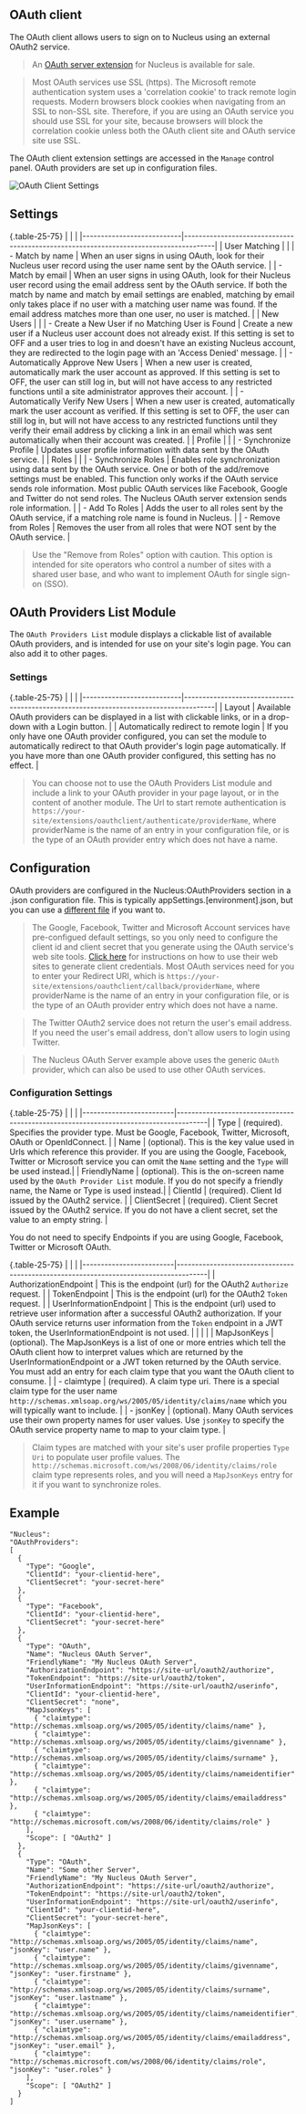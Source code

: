 ## OAuth client
The OAuth client allows users to sign on to Nucleus using an external OAuth2 service. 

> An [OAuth server extension](other-extensions/oauth-server) for Nucleus is available for sale. 

> Most OAuth services use SSL (https).  The Microsoft remote authentication system uses a 'correlation cookie' to track remote login requests. 
Modern browsers block cookies when navigating from an SSL to non-SSL site.  Therefore, if you are using an OAuth service you should use SSL for
your site, because browsers will block the correlation cookie unless both the OAuth client site and OAuth service site use SSL.

The OAuth client extension settings are accessed in the `Manage` control panel.  OAuth providers are set up in configuration files.

![OAuth Client Settings](OAuthClientSettings.png)

## Settings

{.table-25-75}
|                           |                                                                                      |
|---------------------------|--------------------------------------------------------------------------------------|
| User Matching             | |
| - Match by name           | When an user signs in using OAuth, look for their Nucleus user record using the user name sent by the OAuth service. |
| - Match by email          | When an user signs in using OAuth, look for their Nucleus user record using the email address sent by the OAuth service.  If both the match by name and match by email settings are enabled, matching by email only takes place if no user with a matching user name was found.  If the email address matches more than one user, no user is matched. |
| New Users                 |  |
|  - Create a New User if no Matching User is Found  | Create a new user if a Nucleus user account does not already exist.  If this setting is set to OFF and a user tries to log in and doesn't have an existing Nucleus account, they are redirected to the login page with an 'Access Denied' message.   |
|  - Automatically Approve New Users                 | When a new user is created, automatically mark the user account as approved.  If this setting is set to OFF, the user can still log in, but will not have access to any restricted functions until a site administrator approves their account. |
|  - Automatically Verify New Users                  | When a new user is created, automatically mark the user account as verified.  If this setting is set to OFF, the user can still log in, but will not have access to any restricted functions until they verify their email address by clicking a link in an email which was sent automatically when their account was created. |
| Profile                   |    |
|  - Synchronize Profile     | Updates user profile information with data sent by the OAuth service.  |
| Roles                      |  |
|  - Synchronize Roles       | Enables role synchronization using data sent by the OAuth service.  One or both of the add/remove settings must be enabled.  This function only works if the OAuth service sends role information.  Most public OAuth services like Facebook, Google and Twitter do not send roles.  The Nucleus OAuth server extension sends role information.  |
|  - Add To Roles            | Adds the user to all roles sent by the OAuth service, if a matching role name is found in Nucleus. |
|  - Remove from Roles       | Removes the user from all roles that were NOT sent by the OAuth service. |

> Use the "Remove from Roles" option with caution.  This option is intended for site operators who control a number of sites with a shared user base, and who want to implement OAuth for single sign-on (SSO). 

## OAuth Providers List Module
The `OAuth Providers List` module displays a clickable list of available OAuth providers, and is intended for use on your site's login page.  You can also add it to other 
pages.

### Settings

{.table-25-75}
|                           |                                                                                      |
|---------------------------|--------------------------------------------------------------------------------------|
| Layout                                 | Available OAuth providers can be displayed in a list with clickable links, or in a drop-down with a Login button. |
| Automatically redirect to remote login | If you only have one OAuth provider configured, you can set the module to automatically redirect to that OAuth provider's login page automatically. If you have more than one OAuth provider configured, this setting has no effect. |

> You can choose not to use the OAuth Providers List module and include a link to your OAuth provider in your page layout, or in the content of another module.  The Url to 
start remote authentication is `https://your-site/extensions/oauthclient/authenticate/providerName`, where providerName is the name of an entry in your configuration file, or is the type of an 
OAuth provider entry which does not have a name.

## Configuration
OAuth providers are configured in the Nucleus:OAuthProviders section in a .json configuration file.  This is typically appSettings.[environment].json, but you can use a
[different file](/configuration-files/) if you want to.

> The Google, Facebook, Twitter and Microsoft Account services have pre-configued default settings, so you only need to configure the client id and client secret that you generate using the 
OAuth service's web site tools.  [Click here](https://docs.microsoft.com/en-us/aspnet/core/security/authentication/social#setup-login-providers-required-by-your-application)
for instructions on how to use their web sites to generate client credentials.  Most OAuth services need for you to enter your Redirect URI, which is 
`https://your-site/extensions/oauthclient/callback/providerName`, where providerName is the name of an entry in your configuration file, or is the type of an 
OAuth provider entry which does not have a name.

> The Twitter OAuth2 service does not return the user's email address.  If you need the user's email address, don't allow users to login using Twitter.

> The Nucleus OAuth Server example above uses the generic `OAuth` provider, which can also be used to use other OAuth services.

### Configuration Settings

{.table-25-75}
|                         |                                                                                      |
|-------------------------|--------------------------------------------------------------------------------------|
| Type                    | (required). Specifies the provider type.  Must be Google, Facebook, Twitter, Microsoft, OAuth or OpenIdConnect. |
| Name                    | (optional). This is the key value used in Urls which reference this provider.  If you are using the Google, Facebook, Twitter or Microsoft service you can omit the `Name` setting and the `Type` will be used instead.|
| FriendlyName            | (optional). This is the on-screen name used by the `OAuth Provider List` module.  If you do not specify a friendly name, the Name or Type is used instead.|
| ClientId                | (required). Client Id issued by the OAuth2 service. |
| ClientSecret            | (required). Client Secret issued by the OAuth2 service.  If you do not have a client secret, set the value to an empty string. |

You do not need to specify Endpoints if you are using Google, Facebook, Twitter or Microsoft OAuth. 

{.table-25-75}
|                         |                                                                                      |
|-------------------------|--------------------------------------------------------------------------------------|
| AuthorizationEndpoint   | This is the endpoint (url) for the OAuth2 `Authorize` request.  |
| TokenEndpoint           | This is the endpoint (url) for the OAuth2 `Token` request. |
| UserInformationEndpoint | This is the endpoint (url) used to retrieve user information after a successful OAuth2 authorization.  If your OAuth service returns user information from the `Token` endpoint in a JWT token, the UserInformationEndpoint is not used.  |
|                         |  |
| MapJsonKeys             | (optional). The MapJsonKeys is a list of one or more entries which tell the OAuth client how to interpret values which are returned by the UserInformationEndpoint or a JWT token returned by the OAuth service.  You must add an entry for each claim type that you want the OAuth client to consume.  |
| - claimtype             | (required). A claim type uri.  There is a special claim type for the user name `http://schemas.xmlsoap.org/ws/2005/05/identity/claims/name` which you will typically want to include.  |
| - jsonKey               | (optional). Many OAuth services use their own property names for user values.  Use `jsonKey` to specify the OAuth service property name to map to your claim type. |

> Claim types are matched with your site's user profile properties `Type Uri` to populate user profile values.  The `http://schemas.microsoft.com/ws/2008/06/identity/claims/role` claim type 
represents roles, and you will need a `MapJsonKeys` entry for it if you want to synchronize roles.

## Example

```
"Nucleus":
"OAuthProviders": 
[
  {
    "Type": "Google",
    "ClientId": "your-clientid-here",
    "ClientSecret": "your-secret-here"
  },
  {
    "Type": "Facebook",
    "ClientId": "your-clientid-here",
    "ClientSecret": "your-secret-here"
  },
  {
    "Type": "OAuth",
    "Name": "Nucleus OAuth Server",
    "FriendlyName": "My Nucleus OAuth Server",
    "AuthorizationEndpoint": "https://site-url/oauth2/authorize",
    "TokenEndpoint": "https://site-url/oauth2/token",
    "UserInformationEndpoint": "https://site-url/oauth2/userinfo",
    "ClientId": "your-clientid-here",
    "ClientSecret": "none",
    "MapJsonKeys": [
      { "claimtype": "http://schemas.xmlsoap.org/ws/2005/05/identity/claims/name" },
      { "claimtype": "http://schemas.xmlsoap.org/ws/2005/05/identity/claims/givenname" },
      { "claimtype": "http://schemas.xmlsoap.org/ws/2005/05/identity/claims/surname" },
      { "claimtype": "http://schemas.xmlsoap.org/ws/2005/05/identity/claims/nameidentifier" },
      { "claimtype": "http://schemas.xmlsoap.org/ws/2005/05/identity/claims/emailaddress" },
      { "claimtype": "http://schemas.microsoft.com/ws/2008/06/identity/claims/role" }
    ],
    "Scope": [ "OAuth2" ]
  },
  {
    "Type": "OAuth",
    "Name": "Some other Server",
    "FriendlyName": "My Nucleus OAuth Server",
    "AuthorizationEndpoint": "https://site-url/oauth2/authorize",
    "TokenEndpoint": "https://site-url/oauth2/token",
    "UserInformationEndpoint": "https://site-url/oauth2/userinfo",
    "ClientId": "your-clientid-here",
    "ClientSecret": "your-secret-here",
    "MapJsonKeys": [
      { "claimtype": "http://schemas.xmlsoap.org/ws/2005/05/identity/claims/name", "jsonKey": "user.name" },
      { "claimtype": "http://schemas.xmlsoap.org/ws/2005/05/identity/claims/givenname", "jsonKey": "user.firstname" },
      { "claimtype": "http://schemas.xmlsoap.org/ws/2005/05/identity/claims/surname", "jsonKey": "user.lastname" },
      { "claimtype": "http://schemas.xmlsoap.org/ws/2005/05/identity/claims/nameidentifier", "jsonKey": "user.username" },
      { "claimtype": "http://schemas.xmlsoap.org/ws/2005/05/identity/claims/emailaddress", "jsonKey": "user.email" },
      { "claimtype": "http://schemas.microsoft.com/ws/2008/06/identity/claims/role", "jsonKey": "user.roles" }
    ],
    "Scope": [ "OAuth2" ]
  }
]
```
